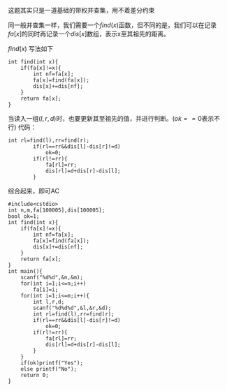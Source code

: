 这题其实只是一道基础的带权并查集，用不着差分约束

同一般并查集一样，我们需要一个$find(x)$函数，但不同的是，我们可以在记录$fa[x]$的同时再记录一个$dis[x]$数组，表示x至其祖先的距离。

$find(x)$ 写法如下

```
int find(int x){
    if(fa[x]!=x){
        int nf=fa[x];
        fa[x]=find(fa[x]);
        dis[x]+=dis[nf];
    }
    return fa[x];
}
```

当读入一组$(l,r,d)$时，也要更新其至祖先的值，并进行判断。($ok==0$表示不行)
代码：

```
int rl=find(l),rr=find(r);
        if(rl==rr&&dis[l]-dis[r]!=d)
            ok=0;
        if(rl!=rr){
            fa[rl]=rr;
            dis[rl]=d+dis[r]-dis[l];
        }
```
        
综合起来，即可AC

```
#include<cstdio>
int n,m,fa[100005],dis[100005];
bool ok=1;
int find(int x){
    if(fa[x]!=x){
        int nf=fa[x];
        fa[x]=find(fa[x]);
        dis[x]+=dis[nf];
    }
    return fa[x];
}
int main(){
    scanf("%d%d",&n,&m);
    for(int i=1;i<=n;i++)
        fa[i]=i;
    for(int i=1;i<=m;i++){
        int l,r,d;
        scanf("%d%d%d",&l,&r,&d);
        int rl=find(l),rr=find(r);
        if(rl==rr&&dis[l]-dis[r]!=d)
            ok=0;
        if(rl!=rr){
            fa[rl]=rr;
            dis[rl]=d+dis[r]-dis[l];
        }
    }
    if(ok)printf("Yes");
    else printf("No");
    return 0;
} 
```